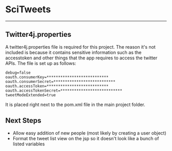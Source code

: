 # SciTweets
------------
## Twitter4j.properties
A twitter4j.properties file is required for this project. The reason it's not included is because it contains sensitive information such as the accesstoken and other things that the app requires to access the twitter APIs. The file is set up as follows:
```
debug=false
oauth.consumerKey=***************************
oauth.consumerSecret=***************************
oauth.accessToken=***************************
oauth.accessTokenSecret=***************************
tweetModeExtended=true
```
It is placed right next to the pom.xml file in the main project folder.

## Next Steps
* Allow easy addition of new people (most likely by creating a user object)
* Format the tweet list view on the jsp so it doesn't look like a bunch of listed variables
